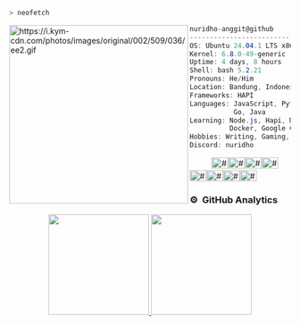 ```zsh
> neofetch
```

<img align="left" src="https://i.kym-cdn.com/photos/images/original/002/509/036/ee2.gif" alt="https://i.kym-cdn.com/photos/images/original/002/509/036/ee2.gif" width="320" /> 

```csharp
nuridho-anggit@github
-------------------------
OS: Ubuntu 24.04.1 LTS x86_64
Kernel: 6.8.0-49-generic
Uptime: 4 days, 8 hours
Shell: bash 5.2.21
Pronouns: He/Him
Location: Bandung, Indonesia
Frameworks: HAPI
Languages: JavaScript, Python,
           Go, Java
Learning: Node.js, Hapi, MySQL, Kubernetes, 
          Docker, Google Cloud Platform, AWS, DevOps Things
Hobbies: Writing, Gaming, Cooking
Discord: nuridho
```
<p align="left">
  &nbsp; &nbsp; &nbsp; &nbsp; &nbsp;
  <img alt="#171616" src="https://via.placeholder.com/15/171616/000000?text=+" width="30" height="20" /><img alt="#ff1717" src="https://via.placeholder.com/15/ff1717/000000?text=+" width="30" height="20" /><img alt="#40b48e" src="https://via.placeholder.com/15/40b48e/000000?text=+" width="30" height="20" /><img alt="#f0bc4b" src="https://via.placeholder.com/15/f0bc4b/000000?text=+" width="30" height="20" /><img alt="#4a7cbb" src="https://via.placeholder.com/15/4a7cbb/000000?text=+" width="30" height="20" /><img alt="#7c5bbb" src="https://via.placeholder.com/15/7c5bbb/000000?text=+" width="30" height="20" /><img alt="#2AA1B3" src="https://via.placeholder.com/15/2AA1B3/000000?text=+" width="30" height="20" /><img alt="#cfcfcf" src="https://via.placeholder.com/15/cfcfcf/000000?text=+" width="30" height="20" />
</p>



### ⚙️ &nbsp;GitHub Analytics

<p align="center">
<a href="https://github.com/nuridho-anggit">
  <img height="180em" src="https://github-readme-stats-eight-theta.vercel.app/api?username=nuridho-anggit&show_icons=true&theme=algolia&include_all_commits=true&count_private=true"/>
  <img height="180em" src="https://github-readme-stats-eight-theta.vercel.app/api/top-langs/?username=nuridho-anggit&layout=compact&langs_count=8&theme=algolia"/>
</a>
</p>
